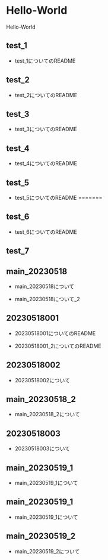 # Hello-World
Hello-World
## test_1
- test_1についてのREADME
## test_2
- test_2についてのREADME
## test_3
- test_3についてのREADME
## test_4
- test_4についてのREADME
## test_5
- test_5についてのREADME
=======
## test_6
- test_6についてのREADME
## test_7
## main_20230518
- main_20230518について

- main_20230518について_2
## 20230518001
- 20230518001についてのREADME



- 20230518001_2についてのREADME

## 20230518002
- 20230518002について

## main_20230518_2
- main_20230518_2について

## 20230518003
- 20230518003について

## main_20230519_1
- main_20230519_1について

## main_20230519_1
- main_20230519_1について

## main_20230519_2
- main_20230519_2について
